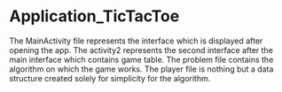 # Application_TicTacToe
The MainActivity file represents the interface which is displayed after opening the app. The activity2 represents the second interface after the main interface which contains game table. The problem file contains the algorithm on which the game works. The player file is nothing but a data structure created solely for simplicity for the algorithm.
